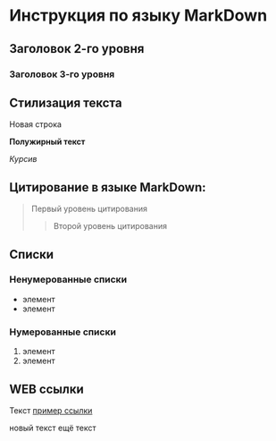 # Инструкция по языку MarkDown

## Заголовок 2-го уровня
### Заголовок 3-го уровня

## Стилизация текста

Новая строка

**Полужирный текст**

*Курсив*

## Цитирование в языке MarkDown:
> Первый уровень цитирования
>> Второй уровень цитирования

## Списки
### Ненумерованные списки
* элемент 
* элемент

### Нумерованные списки
1. элемент
2. элемент

## WEB ссылки
Текст [пример ссылки](http.example.com "Всплывающая подсказка")

новый текст
ещё текст